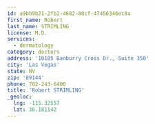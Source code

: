 ```yaml
---
id: a9bb9b21-2fb2-4682-80cf-47456346ec8a
first_name: Robert
last_name: STRIMLING
license: M.D.
services:
  - dermatology
category: doctors
address: '10105 Banburry Cross Dr., Suite 350'
city: 'Las Vegas'
state: NV
zip: '89144'
phone: 702-243-6400
title: 'Robert STRIMLING'
_geoloc:
  lng: -115.32557
  lat: 36.181142
---
```

